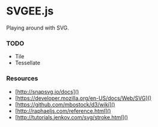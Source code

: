 # SVGEE.js
Playing around with SVG.

### TODO
+ Tile
+ Tessellate

### Resources
+ [http://snapsvg.io/docs]()
+ [https://developer.mozilla.org/en-US/docs/Web/SVG]()
+ [https://github.com/mbostock/d3/wiki]()
+ [http://raphaeljs.com/reference.html]()
+ [http://tutorials.jenkov.com/svg/stroke.html]()
